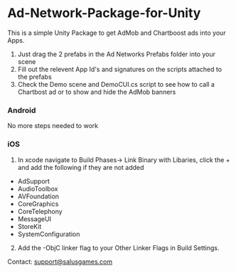 Ad-Network-Package-for-Unity
============================

This is a simple Unity Package to get AdMob and Chartboost ads into your Apps.

1. Just drag the 2 prefabs in the Ad Networks Prefabs folder into your scene 
2. Fill out the relevent App Id's and signatures on the scripts attached to the prefabs
3. Check the Demo scene and DemoCUI.cs script to see how to call a Chartbost ad or to show and hide the AdMob banners

### Android ###
No more steps needed to work

### iOS ###
1. In xcode navigate to Build Phases-> Link Binary with Libaries, click the + and add the following if they are not added
* AdSupport
* AudioToolbox
* AVFoundation
* CoreGraphics
* CoreTelephony
* MessageUI
* StoreKit
* SystemConfiguration

2. Add the -ObjC linker flag to your Other Linker Flags in Build Settings.


Contact: support@salusgames.com
